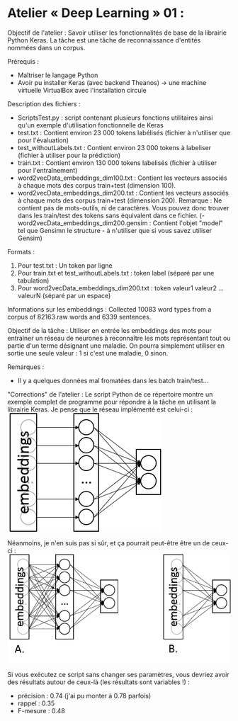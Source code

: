 # Atelier « Deep Learning » 01 :

Objectif de l'atelier :
Savoir utiliser les fonctionnalités de base de la librairie Python Keras.
La tâche est une tâche de reconnaissance d'entités nommées dans un corpus.

Prérequis :
- Maîtriser le langage Python
- Avoir pu installer Keras (avec backend Theanos) -> une machine virtuelle VirtualBox avec l'installation circule 

Description des fichiers :
- ScriptsTest.py : script contenant plusieurs fonctions utilitaires ainsi qu'un exemple d'utilisation fonctionnelle de Keras
- test.txt : Contient environ 23 000 tokens labélisés (fichier à n'utiliser que pour l'évaluation) 
- test_withoutLabels.txt : Contient environ 23 000 tokens à labeliser (fichier à utiliser pour la prédiction)
- train.txt : Contient environ 130 000 tokens labelisés (fichier à utiliser pour l'entraînement) 
- word2vecData_embeddings_dim100.txt : Contient les vecteurs associés à chaque mots des corpus train+test (dimension 100).
- word2vecData_embeddings_dim200.txt : Contient les vecteurs associés à chaque mots des corpus train+test (dimension 200).
Remarque : Ne contient pas de mots-outils, ni de caractères. Vous pouvez donc trouver dans les train/test des tokens sans équivalent dans ce fichier.
(- word2vecData_embeddings_dim200.gensim : Contient l'objet "model" tel que Gensimn le structure - à n'utiliser que si vous savez utiliser Gensim)

Formats :
1) Pour test.txt : Un token par ligne
2) Pour train.txt et test_withoutLabels.txt : token	label (séparé par une tabulation)
3) Pour word2vecData_embeddings_dim200.txt : token valeur1 valeur2 ... valeurN (séparé par un espace)

Informations sur les embeddings :
Collected 10083 word types from a corpus of 82163 raw words and 6339 sentences.

Objectif de la tâche :
Utiliser en entrée les embeddings des mots pour entraîner un réseau de neurones à reconnaître les mots représentant tout ou partie d'un terme désignant une maladie.
On pourra simplement utiliser en sortie une seule valeur : 1 si c'est une maladie, 0 sinon.

Remarques :
- Il y a quelques données mal fromatées dans les batch train/test...

"Corrections" de l'atelier :
Le script Python de ce répertoire montre un exemple complet de programme pour répondre à la tâche en utilisant la librairie Keras. Je pense que le réseau implémenté est celui-ci :
![alt text](https://github.com/ArnaudFerre/AtelierDeepLearningILES/blob/master/workshops/workshop_01/Task_01/pictures/DL01.png)

Néanmoins, je n'en suis pas si sûr, et ça pourrait peut-être être un de ceux-ci :
![alt text](https://github.com/ArnaudFerre/AtelierDeepLearningILES/blob/master/workshops/workshop_01/Task_01/pictures/DL02.png)

Si vous exécutez ce script sans changer ses paramètres, vous devriez avoir des résultats autour de ceux-là (les résultats sont variables !) :
- précision : 0.74 (j'ai pu monter à 0.78 parfois)
- rappel : 0.35
- F-mesure : 0.48
